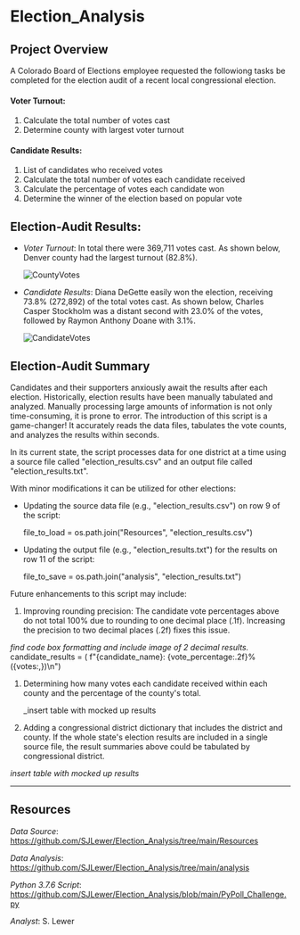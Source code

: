 # Election_Analysis

## Project Overview
A Colorado Board of Elections employee requested the followiong tasks be completed for the election audit of a recent local congressional election.

 #### Voter Turnout:
 1. Calculate the total number of votes cast
 1. Determine county with largest voter turnout

 #### Candidate Results:
 1. List of candidates who received votes
 1. Calculate the total number of votes each candidate received
 1. Calculate the percentage of votes each candidate won
 1. Determine the winner of the election based on popular vote

## Election-Audit Results:
* _Voter Turnout_: In total there were 369,711 votes cast.  As shown below, Denver county had the largest turnout (82.8%).

     ![CountyVotes](https://user-images.githubusercontent.com/90986041/135736602-081c9211-3954-467a-beaf-124104c9a9bc.png)

* _Candidate Results_: Diana DeGette easily won the election, receiving 73.8% (272,892) of the total votes cast.  As shown below, Charles Casper Stockholm was a distant second with 23.0% of the votes, followed by Raymon Anthony Doane with 3.1%.  
 
     ![CandidateVotes](https://user-images.githubusercontent.com/90986041/135736572-b93c699f-6947-4382-abec-2686ac56fa91.png)

## Election-Audit Summary
Candidates and their supporters anxiously await the results after each election.  Historically, election results have been manually tabulated and analyzed.  Manually processing large amounts of information is not only time-consuming, it is prone to error.  The introduction of this script is a game-changer! It accurately reads the data files, tabulates the vote counts, and analyzes the results within seconds.

In its current state, the script processes data for one district at a time using a source file called "election_results.csv" and an output file called "election_results.txt".  

With minor modifications it can be utilized for other elections: 

* Updating the source data file (e.g., "election_results.csv") on row 9 of the script:
 
   file_to_load = os.path.join("Resources", "election_results.csv")
     
* Updating the output file (e.g., "election_results.txt") for the results on row 11 of the script:

     file_to_save = os.path.join("analysis", "election_results.txt")

Future enhancements to this script may include: 

1. Improving rounding precision:  The candidate vote percentages above do not total 100% due to rounding to one decimal place (.1f). Increasing the precision to two decimal places (.2f) fixes this issue.

_find code box formatting and include image of 2 decimal results._
    candidate_results = (
                f"{candidate_name}: {vote_percentage:.2f}% ({votes:,})\n")
                
1. Determining how many votes each candidate received within each county and the percentage of the county's total.

   _insert table with mocked up results
   
1. Adding a congressional district dictionary that includes the district and county.  If the whole state's election results are included in a single source file, the result summaries above could be tabulated by congressional district.

_insert table with mocked up results_

___
## Resources
_Data Source_: https://github.com/SJLewer/Election_Analysis/tree/main/Resources

_Data Analysis_: https://github.com/SJLewer/Election_Analysis/tree/main/analysis

_Python 3.7.6 Script_: https://github.com/SJLewer/Election_Analysis/blob/main/PyPoll_Challenge.py

_Analyst_: S. Lewer
